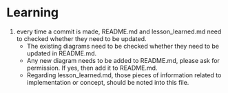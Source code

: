 # Learning
1. every time a commit is made, README.md and lesson_learned.md need to checked whether they need to be updated.
    - The existing diagrams need to be checked whether they need to be updated in README.md.
    - Any new diagram needs to be added to README.md, please ask for permission. If yes, then add it to README.md.
    - Regarding lesson_learned.md, those pieces of information related to implementation or concept, should be noted into this file.